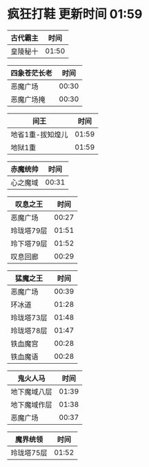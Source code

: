 # 疯狂打鞋 更新时间 01:59

| 古代霸主   | 时间    |
|--------|-------|
| 皇陵秘十 | 01:50 |

| 四象苍茫长老   | 时间    |
|--------|-------|
| 恶魔广场 | 00:30 |
| 恶魔广场掩 | 00:30 |

| 间王   | 时间    |
|--------|-------|
| 地省1重-拔知煌儿 | 01:59 |
| 地狱1重 | 01:59 |

| 赤魔统帅   | 时间    |
|--------|-------|
| 心之魔域 | 00:31 |

| 叹息之王   | 时间    |
|--------|-------|
| 恶魔广场 | 00:27 |
| 玲珑塔79层 | 01:51 |
| 玲下塔79层 | 01:52 |
| 叹息回廊 | 00:29 |

| 猛魔之王   | 时间    |
|--------|-------|
| 恶魔广场 | 00:39 |
| 环冰道 | 01:28 |
| 玲珑塔73层 | 01:48 |
| 玲珑塔78层 | 01:47 |
| 铁血魔宫 | 00:28 |
| 铁血魔语 | 00:28 |

| 鬼火人马   | 时间    |
|--------|-------|
| 地下魔域八层 | 01:39 |
| 地下魔域作层 | 01:38 |
| 恶魔广场 | 00:37 |

| 魔界统领   | 时间    |
|--------|-------|
| 玲珑塔75层 | 01:52 |